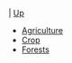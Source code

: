 <!-- SoS wrapping agriculture sidebar.md -->

| [Up](../)

- [Agriculture](agriculture/documentation/)
- [Crop](crop/)
- [Forests](forest/)
